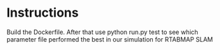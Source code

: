 # Instructions

Build the Dockerfile. After that use python run.py test to see which parameter file performed the best in our simulation for RTABMAP SLAM
